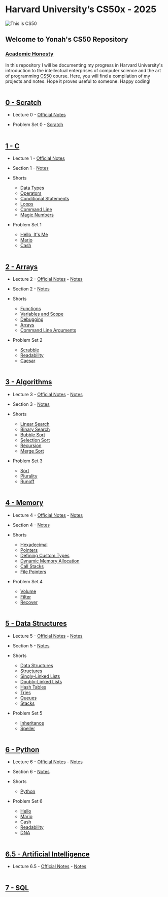 # Harvard University’s CS50x - 2025

![This is CS50](img/this_is_cs50.webp)

## Welcome to Yonah's CS50 Repository

### [Academic Honesty](https://cs50.harvard.edu/x/2025/honesty/)

In this repository I will be documenting my progress in Harvard University's introduction to the intellectual enterprises of computer science and the art of programming [CS50](https://cs50.harvard.edu/x/2025/) course. Here, you will find a compilation of my projects and notes. Hope it proves useful to someone. Happy coding!
<br><br>

## [0 - Scratch](https://cs50.harvard.edu/x/2025/weeks/0/)

- Lecture 0 - [Official Notes](https://cs50.harvard.edu/x/2025/notes/0/)

- Problem Set 0 - [Scratch](https://scratch.mit.edu/projects/973718749)
<br><br>

## [1 - C](https://cs50.harvard.edu/x/2025/weeks/1/)

- Lecture 1 - [Official Notes](https://cs50.harvard.edu/x/2025/notes/1/)

- Section 1 - [Notes](week1_c/section1.md)

- Shorts
  - [Data Types](week1_c/w1_data_types.md)
  - [Operators](week1_c/w1_operators.md)
  - [Conditional Statements](week1_c/w1_conditional_statements.md)
  - [Loops](week1_c/w1_loops.md)
  - [Command Line](week1_c/w1_command_line.md)
  - [Magic Numbers](week1_c/w1_magic_numbers.md)

- Problem Set 1
  - [Hello, It's Me](week1_c/hello.c)
  - [Mario](week1_c/mario.c)
  - [Cash](week1_c/cash.c)
<br><br>

## [2 - Arrays](https://cs50.harvard.edu/x/2025/weeks/2/)

- Lecture 2 - [Official Notes](https://cs50.harvard.edu/x/2025/notes/2/) - [Notes](week2_arrays/lecture2.md)

- Section 2 - [Notes](week2_arrays/section2.md)

- Shorts
  - [Functions](week2_arrays/w2_functions.md)
  - [Variables and Scope](week2_arrays/w2_variables_and_scope.md)
  - [Debugging](week2_arrays/w2_debugging.md)
  - [Arrays](week2_arrays/w2_arrays.md)
  - [Command Line Arguments](week2_arrays/w2_command_line_arguments.md)

- Problem Set 2
  - [Scrabble](week2_arrays/scrabble.c)
  - [Readability](week2_arrays/readability.c)
  - [Caesar](week2_arrays/caesar.c)
<br><br>

## [3 - Algorithms](https://cs50.harvard.edu/x/2025/weeks/3/)

- Lecture 3 - [Official Notes](https://cs50.harvard.edu/x/2025/notes/3/) - [Notes](week3_algorithms/lecture3.md)

- Section 3 - [Notes](week3_algorithms/section3.md)

- Shorts
  - [Linear Search](week3_algorithms/w3_linear_search.md)
  - [Binary Search](week3_algorithms/w3_binary_search.md)
  - [Bubble Sort](week3_algorithms/w3_bubble_sort.md)
  - [Selection Sort](week3_algorithms/w3_selection_sort.md)
  - [Recursion](week3_algorithms/w3_recursion.md)
  - [Merge Sort](week3_algorithms/w3_merge_sort.md)

- Problem Set 3
  - [Sort](week3_algorithms/sort/answers.txt)
  - [Plurality](week3_algorithms/plurality.c)
  - [Runoff](week3_algorithms/runoff.c)
  <br><br>

## [4 - Memory](https://cs50.harvard.edu/x/2025/weeks/4/)

- Lecture 4 - [Official Notes](https://cs50.harvard.edu/x/2025/notes/4/) - [Notes](week4_memory/lecture4.md)

- Section 4 - [Notes](week4_memory/section4.md)

- Shorts
  - [Hexadecimal](week4_memory/w4_hexadecimal.md)
  - [Pointers](week4_memory/w4_pointers.md)
  - [Defining Custom Types](week4_memory/w4_defining_custom_types.md)
  - [Dynamic Memory Allocation](week4_memory/w4_dynamic_memory_allocation.md)
  - [Call Stacks](week4_memory/w4_call_stacks.md)
  - [File Pointers](week4_memory/w4_file_pointers.md)

- Problem Set 4
  - [Volume](week4_memory/volume/volume.c)
  - [Filter](week4_memory/filter-less/helpers.c)
  - [Recover](week4_memory/recover/recover.c)
  <br><br>

## [5 - Data Structures](https://cs50.harvard.edu/x/2025/weeks/5/)

- Lecture 5 - [Official Notes](https://cs50.harvard.edu/x/2025/notes/5/) - [Notes](week5_data_structures/lecture5.md)

- Section 5 - [Notes](week5_data_structures/section5.md)

- Shorts
  - [Data Structures](week5_data_structures/w5_data_structures.md)
  - [Structures](week5_data_structures/w5_structures.md)
  - [Singly-Linked Lists](week5_data_structures/w5_singly-linked_lists.md)
  - [Doubly-Linked Lists](week5_data_structures/w5_doubly-linked_lists.md)
  - [Hash Tables](week5_data_structures/w5_hash_tables.md)
  - [Tries](week5_data_structures/w5_tries.md)
  - [Queues](week5_data_structures/w5_queues.md)
  - [Stacks](week5_data_structures/w5_stacks.md)

- Problem Set 5
  - [Inheritance](week5_data_structures/inheritance.c)
  - [Speller](week5_data_structures/speller/dictionary.c)
  <br><br>

## [6 - Python](https://cs50.harvard.edu/x/2025/weeks/6/)

- Lecture 6 - [Official Notes](https://cs50.harvard.edu/x/2025/notes/6/) - [Notes](week6_python/lecture6.md)

- Section 6 - [Notes](week6_python/section6.md)

- Shorts
  - [Python](week6_python/w6_python.md)

- Problem Set 6
  - [Hello](week6_python/hello.py)
  - [Mario](week6_python/mario.py)
  - [Cash](week6_python/cash.py)
  - [Readability](week6_python/readability.py)
  - [DNA](week6_python/dna.py)
  <br><br>

## [6.5 - Artificial Intelligence](https://cs50.harvard.edu/x/2025/weeks/ai/)

- Lecture 6.5 - [Official Notes](https://cs50.harvard.edu/x/2025/notes/ai/) - [Notes](week6.5_artificial_intelligence/lecture6.5.md)
<br><br>

## [7 - SQL](https://cs50.harvard.edu/x/2025/weeks/7/)
